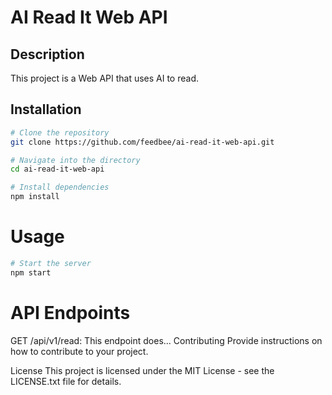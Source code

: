 # AI Read It Web API

## Description

This project is a Web API that uses AI to read.

## Installation

```bash
# Clone the repository
git clone https://github.com/feedbee/ai-read-it-web-api.git

# Navigate into the directory
cd ai-read-it-web-api

# Install dependencies
npm install
```

# Usage

```bash
# Start the server
npm start
```

# API Endpoints

GET /api/v1/read: This endpoint does...
Contributing
Provide instructions on how to contribute to your project.

License
This project is licensed under the MIT License - see the LICENSE.txt file for details.
